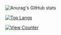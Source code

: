 ![Anurag's GitHub stats](https://github-readme-stats.vercel.app/api?username=psydok&show_icons=true&theme=algolia)

[![Top Langs](https://github-readme-stats.vercel.app/api/top-langs/?username=psydok&layout=compact&hide=javascript,html,css&exclude_repo=ml_classification_of_stat_tatarstan,hh_vacancy,python-backend,GoogleStore__rating_prediction)](https://github.com/anuraghazra/github-readme-stats)

[![View Counter](https://komarev.com/ghpvc/?username=psydok)](#)
<!--
**psydok/psydok** is a ✨ _special_ ✨ repository because its `README.md` (this file) appears on your GitHub profile.

Here are some ideas to get you started:

- 🔭 I’m currently working on ...
- 🌱 I’m currently learning ...
- 👯 I’m looking to collaborate on ...
- 🤔 I’m looking for help with ...
- 💬 Ask me about ...
- 📫 How to reach me: ...
- 😄 Pronouns: ...
- ⚡ Fun fact: ...
-->
